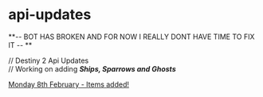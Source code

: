 # api-updates
**-- BOT HAS BROKEN AND FOR NOW I REALLY DONT HAVE TIME TO FIX IT -- **  

// Destiny 2 Api Updates  
// Working on adding ***Ships, Sparrows and Ghosts***

[Monday 8th February - Items added!](https://github.com/spoofbtw/api-updates/blob/a409b946bb3d859b531e4f0ad890743b6dc3773c/Monday%208th%20February%202021.md)
